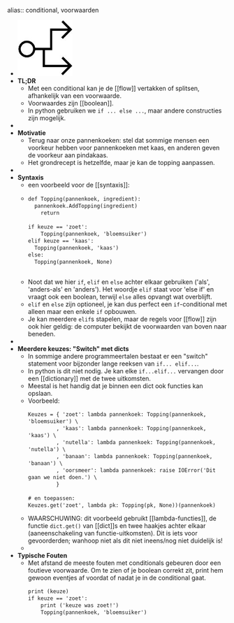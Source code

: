 alias:: conditional, voorwaarden

- ![image.jpg](../assets/conditional.jpg)
- **TL;DR**
	- Met een conditional kan je de [[flow]] vertakken of splitsen, afhankelijk van een voorwaarde.
	- Voorwaardes zijn [[boolean]].
	- In python gebruiken we `if ... else ...`, maar andere constructies zijn mogelijk.
-
- **Motivatie**
	- Terug naar onze pannenkoeken: stel dat sommige mensen een voorkeur hebben voor pannenkoeken met kaas, en anderen geven de voorkeur aan pindakaas.
	- Het grondrecept is hetzelfde, maar je kan de topping aanpassen.
-
- **Syntaxis**
	- een voorbeeld voor de [[syntaxis]]:
	- ```
	  def Topping(pannenkoek, ingredient):
	  	pannenkoek.AddTopping(ingredient)
	      return
	      
	  if keuze == 'zoet':
	      Topping(pannenkoek, 'bloemsuiker')
	  elif keuze == 'kaas': 
	  	Topping(pannenkoek, 'kaas')
	  else:
	  	Topping(pannenkoek, None)
	      
	  ```
	- Noot dat we hier `if`, `elif` en `else` achter elkaar gebruiken ('als', 'anders-als' en 'anders'). Het woordje `elif` staat voor 'else if' en vraagt ook een boolean, terwijl `else` alles opvangt wat overblijft.
	- `elif` en `else` zijn optioneel, je kan dus perfect een `if`-conditional met alleen maar een enkele `if` opbouwen.
	- Je kan meerdere `elif`s stapelen, maar de regels voor [[flow]] zijn ook hier geldig: de computer bekijkt de voorwaarden van boven naar beneden.
-
- **Meerdere keuzes: "Switch" met dicts**
	- In sommige andere programmeertalen bestaat er een "switch" statement voor bijzonder lange reeksen van `if... elif...`.
	- In python is dit niet nodig. Je kan elke `if...elif...` vervangen door een [[dictionary]] met de twee uitkomsten.
	- Meestal is het handig dat je binnen een dict ook functies kan opslaan.
	- Voorbeeld:
	  ```
	  Keuzes = { 'zoet': lambda pannenkoek: Topping(pannenkoek, 'bloemsuiker') \
	           , 'kaas': lambda pannenkoek: Topping(pannenkoek, 'kaas') \
	           , 'nutella': lambda pannenkoek: Topping(pannenkoek, 'nutella') \
	           , 'banaan': lambda pannenkoek: Topping(pannenkoek, 'banaan') \
	           , 'oorsmeer': lambda pannenkoek: raise IOError('Dit gaan we niet doen.') \
	           }
	  
	  # en toepassen:
	  Keuzes.get('zoet', lambda pk: Topping(pk, None))(pannenkoek)
	  ```
	- WAARSCHUWING: dit voorbeeld gebruikt [[lambda-functies]], de functie `dict.get()` van [[dict]]s en twee haakjes achter elkaar (aaneenschakeling van functie-uitkomsten). Dit is iets voor gevoorderden; wanhoop niet als dit niet ineens/nog niet duidelijk is!
	-
- **Typische Fouten**
	- Met afstand de meeste fouten met conditionals gebeuren door een foutieve voorwaarde. Om te zien of je boolean correkt zit, print hem gewoon eventjes af voordat of nadat je in de conditional gaat.
	  ```
	  print (keuze)
	  if keuze == 'zoet':
	      print ('keuze was zoet!')
	      Topping(pannenkoek, 'bloemsuiker')
	  ```
